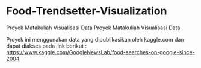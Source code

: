 # Food-Trendsetter-Visualization
Proyek Matakuliah Visualisasi Data
 Proyek Matakuliah Visualisasi Data

Proyek ini menggunakan data yang dipublikasikan oleh kaggle.com dan dapat diakses pada link berikut :
https://www.kaggle.com/GoogleNewsLab/food-searches-on-google-since-2004
